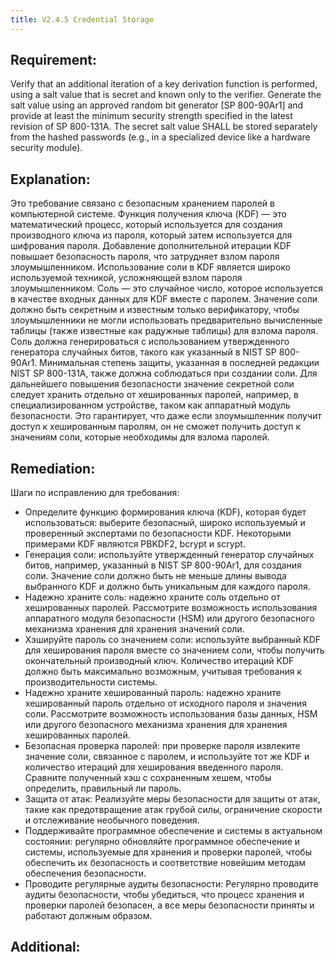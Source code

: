 ```yaml
---
title: V2.4.5 Credential Storage
---
```




## Requirement:

Verify that an additional iteration of a key derivation function is performed, using a salt value that is secret and known only to the verifier. Generate the salt value using an approved random bit generator [SP 800-90Ar1] and provide at least the minimum security strength specified in the latest revision of SP 800-131A. The secret salt value SHALL be stored separately from the hashed passwords (e.g., in a specialized device like a hardware security module).

## Explanation:

Это требование связано с безопасным хранением паролей в компьютерной системе. Функция получения ключа (KDF) — это математический процесс, который используется для создания производного ключа из пароля, который затем используется для шифрования пароля. Добавление дополнительной итерации KDF повышает безопасность пароля, что затрудняет взлом пароля злоумышленником. Использование соли в KDF является широко используемой техникой, усложняющей взлом пароля злоумышленником. Соль — это случайное число, которое используется в качестве входных данных для KDF вместе с паролем. Значение соли должно быть секретным и известным только верификатору, чтобы злоумышленники не могли использовать предварительно вычисленные таблицы (также известные как радужные таблицы) для взлома пароля. Соль должна генерироваться с использованием утвержденного генератора случайных битов, такого как указанный в NIST SP 800-90Ar1. Минимальная степень защиты, указанная в последней редакции NIST SP 800-131A, также должна соблюдаться при создании соли. Для дальнейшего повышения безопасности значение секретной соли следует хранить отдельно от хешированных паролей, например, в специализированном устройстве, таком как аппаратный модуль безопасности. Это гарантирует, что даже если злоумышленник получит доступ к хешированным паролям, он не сможет получить доступ к значениям соли, которые необходимы для взлома паролей.

## Remediation:



Шаги по исправлению для требования: 

- Определите функцию формирования ключа (KDF), которая будет использоваться: выберите безопасный, широко используемый и проверенный экспертами по безопасности KDF. Некоторыми примерами KDF являются PBKDF2, bcrypt и scrypt. 
- Генерация соли: используйте утвержденный генератор случайных битов, например, указанный в NIST SP 800-90Ar1, для создания соли. Значение соли должно быть не меньше длины вывода выбранного KDF и должно быть уникальным для каждого пароля.
- Надежно храните соль: надежно храните соль отдельно от хешированных паролей. Рассмотрите возможность использования аппаратного модуля безопасности (HSM) или другого безопасного механизма хранения для хранения значений соли. 
- Хэшируйте пароль со значением соли: используйте выбранный KDF для хеширования пароля вместе со значением соли, чтобы получить окончательный производный ключ. Количество итераций KDF должно быть максимально возможным, учитывая требования к производительности системы. 
- Надежно храните хешированный пароль: надежно храните хешированный пароль отдельно от исходного пароля и значения соли. Рассмотрите возможность использования базы данных, HSM или другого безопасного механизма хранения для хранения хешированных паролей. 
- Безопасная проверка паролей: при проверке пароля извлеките значение соли, связанное с паролем, и используйте тот же KDF и количество итераций для хеширования введенного пароля. Сравните полученный хэш с сохраненным хешем, чтобы определить, правильный ли пароль. 
- Защита от атак: Реализуйте меры безопасности для защиты от атак, такие как предотвращение атак грубой силы, ограничение скорости и отслеживание необычного поведения. 
- Поддерживайте программное обеспечение и системы в актуальном состоянии: регулярно обновляйте программное обеспечение и системы, используемые для хранения и проверки паролей, чтобы обеспечить их безопасность и соответствие новейшим методам обеспечения безопасности. 
- Проводите регулярные аудиты безопасности: Регулярно проводите аудиты безопасности, чтобы убедиться, что процесс хранения и проверки паролей безопасен, а все меры безопасности приняты и работают должным образом.


## Additional:




